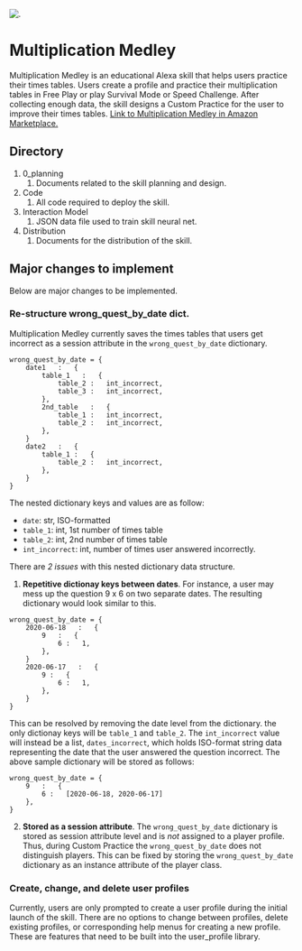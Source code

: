 ![.](https://user-images.githubusercontent.com/50056791/84987459-06749080-b0f5-11ea-864b-19ef43dd6664.jpg)


# Multiplication Medley
Multiplication Medley is an educational Alexa skill that helps users practice their times tables. Users create a profile and practice their multiplication tables in Free Play or play Survival Mode or Speed Challenge. After collecting enough data, the skill designs a Custom Practice for the user to improve their times tables. [Link to Multiplication Medley in Amazon Marketplace.](https://www.amazon.com/jaimiles23-Multiplication-Medley/dp/B0899VVC7M/ref=sr_1_1?dchild=1&keywords=multiplication+medley&qid=1592459984&s=digital-skills&sr=1-1)


## Directory
1. 0_planning
   1. Documents related to the skill planning and design.
2. Code
   1. All code required to deploy the skill.
3. Interaction Model
   1. JSON data file used to train skill neural net.
4. Distribution
   1. Documents for the distribution of the skill.


## Major changes to implement
Below are major changes to be implemented.

### Re-structure wrong_quest_by_date dict.
Multiplication Medley currently saves the times tables that users get incorrect as a session attribute in the `wrong_quest_by_date` dictionary.

```python3
wrong_quest_by_date = {
    date1   :   {
        table_1   :   {
            table_2 :   int_incorrect,
            table_3 :   int_incorrect,
        },
        2nd_table   :   {
            table_1 :   int_incorrect,
            table_2 :   int_incorrect,
        },
    }
    date2   :   {
        table_1 :   {
            table_2 :   int_incorrect,
        },
    }
}
```
The nested dictionary keys and values are as follow:
- `date`: str, ISO-formatted
- `table_1`: int, 1st number of times table
- `table_2`: int, 2nd number of times table
- `int_incorrect`: int, number of times user answered incorrectly.


There are _2 issues_ with this nested dictionary data structure. 

1. **Repetitive dictionay keys between dates**. 
For instance, a user may mess up the question 9 x 6 on two separate dates. The resulting dictionary would look similar to this.
```python3
wrong_quest_by_date = {
    2020-06-18   :   {
        9   :   {
            6 :   1,
        },
    }
    2020-06-17   :   {
        9 :   {
            6 :   1,
        },
    }
}
```
This can be resolved by removing the date level from the dictionary. the only dictionay keys will be `table_1` and `table_2`. The `int_incorrect` value will instead be a list, `dates_incorrect`, which holds ISO-format string data representing the date that the user answered the question incorrect. The above sample dictionary will be stored as follows:
```python3
wrong_quest_by_date = {
    9   :   {
        6 :   [2020-06-18, 2020-06-17]
    },
}
```

2. **Stored as a session attribute**.
The `wrong_quest_by_date` dictionary is stored as session attribute level and is _not_ assigned to a player profile. Thus, during Custom Practice the `wrong_quest_by_date` does not distinguish players. This can be fixed by storing the `wrong_quest_by_date` dictionary as an instance attribute of the player class.


### Create, change, and delete user profiles
Currently, users are only prompted to create a user profile during the initial launch of the skill. There are no options to change between profiles, delete existing profiles, or corresponding help menus for creating a new profile. These are features that need to be built into the user_profile library.

